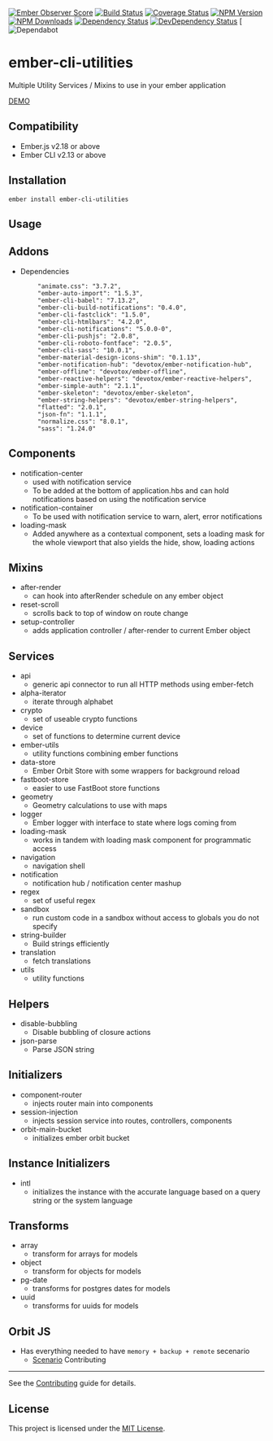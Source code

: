 [![Ember Observer Score](http://emberobserver.com/badges/ember-cli-utilities.svg)](http://emberobserver.com/addons/ember-cli-utilities)
[![Build Status](https://travis-ci.org/devotox/ember-cli-utilities.svg)](http://travis-ci.org/devotox/ember-cli-utilities)
[![Coverage Status](https://codecov.io/gh/devotox/ember-cli-utilities/branch/master/graph/badge.svg)](https://codecov.io/gh/devotox/ember-cli-utilities)
[![NPM Version](https://badge.fury.io/js/ember-cli-utilities.svg)](http://badge.fury.io/js/ember-cli-utilities)
[![NPM Downloads](https://img.shields.io/npm/dm/ember-cli-utilities.svg)](https://www.npmjs.org/package/ember-cli-utilities)
[![Dependency Status](https://david-dm.org/devotox/ember-cli-utilities.svg)](https://david-dm.org/devotox/ember-cli-utilities)
[![DevDependency Status](https://david-dm.org/devotox/ember-cli-utilities/dev-status.svg)](https://david-dm.org/devotox/ember-cli-utilities#info=devDependencies)
[![Dependabot](https://api.dependabot.com/badges/status?host=github&repo=devotox/ember-cli-utilities)

ember-cli-utilities
==============================================================================

Multiple Utility Services / Mixins to use in your ember application

[DEMO](https://devotox.github.io/ember-cli-utilities)

Compatibility
------------------------------------------------------------------------------

* Ember.js v2.18 or above
* Ember CLI v2.13 or above

Installation
------------------------------------------------------------------------------

```
ember install ember-cli-utilities
```

Usage
------------------------------------------------------------------------------

## Addons
* Dependencies
```
        "animate.css": "3.7.2",
        "ember-auto-import": "1.5.3",
        "ember-cli-babel": "7.13.2",
        "ember-cli-build-notifications": "0.4.0",
        "ember-cli-fastclick": "1.5.0",
        "ember-cli-htmlbars": "4.2.0",
        "ember-cli-notifications": "5.0.0-0",
        "ember-cli-pushjs": "2.0.8",
        "ember-cli-roboto-fontface": "2.0.5",
        "ember-cli-sass": "10.0.1",
        "ember-material-design-icons-shim": "0.1.13",
        "ember-notification-hub": "devotox/ember-notification-hub",
        "ember-offline": "devotox/ember-offline",
        "ember-reactive-helpers": "devotox/ember-reactive-helpers",
        "ember-simple-auth": "2.1.1",
        "ember-skeleton": "devotox/ember-skeleton",
        "ember-string-helpers": "devotox/ember-string-helpers",
        "flatted": "2.0.1",
        "json-fn": "1.1.1",
        "normalize.css": "8.0.1",
        "sass": "1.24.0"
```

## Components
* notification-center
    - used with notification service
    - To be added at the bottom of application.hbs and can hold notifications based on using the notification service
* notification-container
    - To be used with notification service to warn, alert, error notifications
* loading-mask
    - Added anywhere as a contextual component, sets a loading mask for the whole viewport that also yields the hide, show, loading actions 

## Mixins
* after-render
    - can hook into afterRender schedule on any ember object
* reset-scroll
    - scrolls back to top of window on route change
* setup-controller
    - adds application controller / after-render to current Ember object

## Services
* api
    - generic api connector to run all HTTP methods using ember-fetch
* alpha-iterator
    - iterate through alphabet
* crypto
    - set of useable crypto functions
* device
    - set of functions to determine current device
* ember-utils
    - utility functions combining ember functions
* data-store
    - Ember Orbit Store with some wrappers for background reload
* fastboot-store
    - easier to use FastBoot store functions
* geometry
    - Geometry calculations to use with maps
* logger
    - Ember logger with interface to state where logs coming from
* loading-mask
    - works in tandem with loading mask component for programmatic access
* navigation
    - navigation shell
* notification
    - notification hub / notification center mashup
* regex
    - set of useful regex
* sandbox
    - run custom code in a sandbox without access to globals you do not specify
* string-builder
    - Build strings efficiently
* translation
    - fetch translations
* utils
    - utility functions

## Helpers
* disable-bubbling
    - Disable bubbling of closure actions
* json-parse 
    - Parse JSON string

## Initializers
* component-router
    - injects router main into components
* session-injection
    - injects session service into routes, controllers, components
* orbit-main-bucket
    - initializes ember orbit bucket

## Instance Initializers
* intl
    - initializes the instance with the accurate language based on a query string or the system language

## Transforms
* array
    - transform for arrays for models
* object
    - transform for objects for models
* pg-date
    - transforms for postgres dates for models
* uuid
    - transforms for uuids for models

## Orbit JS
* Has everything needed to have `memory + backup + remote` secenario
    - [Scenario](https://github.com/orbitjs/todomvc-ember-orbit#scenario-4-memory--backup--remote)
Contributing
------------------------------------------------------------------------------

See the [Contributing](CONTRIBUTING.md) guide for details.

License
------------------------------------------------------------------------------

This project is licensed under the [MIT License](LICENSE.md).
